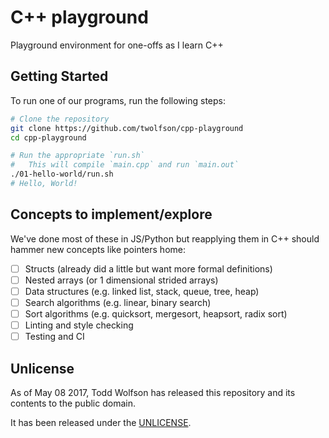 # C++ playground
Playground environment for one-offs as I learn C++

## Getting Started
To run one of our programs, run the following steps:

```bash
# Clone the repository
git clone https://github.com/twolfson/cpp-playground
cd cpp-playground

# Run the appropriate `run.sh`
#   This will compile `main.cpp` and run `main.out`
./01-hello-world/run.sh
# Hello, World!
```

## Concepts to implement/explore
We've done most of these in JS/Python but reapplying them in C++ should hammer new concepts like pointers home:

- [ ] Structs (already did a little but want more formal definitions)
- [ ] Nested arrays (or 1 dimensional strided arrays)
- [ ] Data structures (e.g. linked list, stack, queue, tree, heap)
- [ ] Search algorithms (e.g. linear, binary search)
- [ ] Sort algorithms (e.g. quicksort, mergesort, heapsort, radix sort)
- [ ] Linting and style checking
- [ ] Testing and CI

## Unlicense
As of May 08 2017, Todd Wolfson has released this repository and its contents to the public domain.

It has been released under the [UNLICENSE][].

[UNLICENSE]: UNLICENSE
